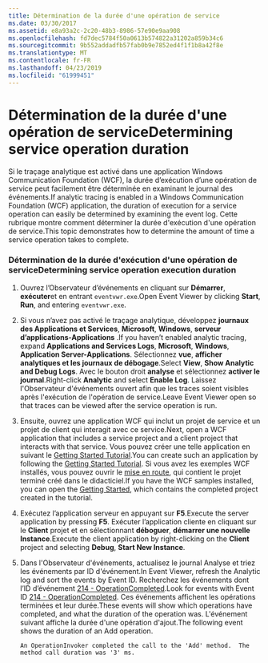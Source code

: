 ```yaml
---
title: Détermination de la durée d'une opération de service
ms.date: 03/30/2017
ms.assetid: e8a93a2c-2c20-48b3-8986-57e90e9aa908
ms.openlocfilehash: fd7dec5784f50a0613b574822a31202a859b34c6
ms.sourcegitcommit: 9b552addadfb57fab0b9e7852ed4f1f1b8a42f8e
ms.translationtype: MT
ms.contentlocale: fr-FR
ms.lasthandoff: 04/23/2019
ms.locfileid: "61999451"
---
```

# <a name="determining-service-operation-duration"></a><span data-ttu-id="c7ba2-102">Détermination de la durée d'une opération de service</span><span class="sxs-lookup"><span data-stu-id="c7ba2-102">Determining service operation duration</span></span>
<span data-ttu-id="c7ba2-103">Si le traçage analytique est activé dans une application Windows Communication Foundation (WCF), la durée d’exécution d’une opération de service peut facilement être déterminée en examinant le journal des événements.</span><span class="sxs-lookup"><span data-stu-id="c7ba2-103">If analytic tracing is enabled in a Windows Communication Foundation (WCF) application, the duration of execution for a service operation can easily be determined by examining the event log.</span></span>  <span data-ttu-id="c7ba2-104">Cette rubrique montre comment déterminer la durée d'exécution d'une opération de service.</span><span class="sxs-lookup"><span data-stu-id="c7ba2-104">This topic demonstrates how to determine the amount of time a service operation takes to complete.</span></span>  
  
### <a name="determining-service-operation-execution-duration"></a><span data-ttu-id="c7ba2-105">Détermination de la durée d'exécution d'une opération de service</span><span class="sxs-lookup"><span data-stu-id="c7ba2-105">Determining service operation execution duration</span></span>  
  
1. <span data-ttu-id="c7ba2-106">Ouvrez l’Observateur d’événements en cliquant sur **Démarrer**, **exécuter**et en entrant `eventvwr.exe`.</span><span class="sxs-lookup"><span data-stu-id="c7ba2-106">Open Event Viewer by clicking **Start**, **Run**, and entering `eventvwr.exe`.</span></span>  
  
2. <span data-ttu-id="c7ba2-107">Si vous n’avez pas activé le traçage analytique, développez **journaux des Applications et Services**, **Microsoft**, **Windows**, **serveur d’applications-Applications** .</span><span class="sxs-lookup"><span data-stu-id="c7ba2-107">If you haven’t enabled analytic tracing, expand **Applications and Services Logs**, **Microsoft**, **Windows**, **Application Server-Applications**.</span></span> <span data-ttu-id="c7ba2-108">Sélectionnez **vue**, **afficher analytiques et les journaux de débogage**.</span><span class="sxs-lookup"><span data-stu-id="c7ba2-108">Select **View**, **Show Analytic and Debug Logs**.</span></span> <span data-ttu-id="c7ba2-109">Avec le bouton droit **analyse** et sélectionnez **activer le journal**.</span><span class="sxs-lookup"><span data-stu-id="c7ba2-109">Right-click **Analytic** and select **Enable Log**.</span></span> <span data-ttu-id="c7ba2-110">Laissez l'Observateur d'événements ouvert afin que les traces soient visibles après l'exécution de l'opération de service.</span><span class="sxs-lookup"><span data-stu-id="c7ba2-110">Leave Event Viewer open so that traces can be viewed after the service operation is run.</span></span>  
  
3. <span data-ttu-id="c7ba2-111">Ensuite, ouvrez une application WCF qui inclut un projet de service et un projet de client qui interagit avec ce service.</span><span class="sxs-lookup"><span data-stu-id="c7ba2-111">Next, open a WCF application that includes a service project and a client project that interacts with that service.</span></span>  <span data-ttu-id="c7ba2-112">Vous pouvez créer une telle application en suivant le [Getting Started Tutorial](../../../../../docs/framework/wcf/getting-started-tutorial.md).</span><span class="sxs-lookup"><span data-stu-id="c7ba2-112">You can create such an application by following the [Getting Started Tutorial](../../../../../docs/framework/wcf/getting-started-tutorial.md).</span></span>  <span data-ttu-id="c7ba2-113">Si vous avez les exemples WCF installés, vous pouvez ouvrir le [mise en route](../../../../../docs/framework/wcf/samples/getting-started-sample.md), qui contient le projet terminé créé dans le didacticiel.</span><span class="sxs-lookup"><span data-stu-id="c7ba2-113">If you have the WCF samples installed, you can open the [Getting Started](../../../../../docs/framework/wcf/samples/getting-started-sample.md), which contains the completed project created in the tutorial.</span></span>  
  
4. <span data-ttu-id="c7ba2-114">Exécutez l’application serveur en appuyant sur **F5**.</span><span class="sxs-lookup"><span data-stu-id="c7ba2-114">Execute the server application by pressing **F5**.</span></span> <span data-ttu-id="c7ba2-115">Exécuter l’application cliente en cliquant sur le **Client** projet et en sélectionnant **déboguer**, **démarrer une nouvelle Instance**.</span><span class="sxs-lookup"><span data-stu-id="c7ba2-115">Execute the client application by right-clicking on the **Client** project and selecting **Debug**, **Start New Instance**.</span></span>  
  
5. <span data-ttu-id="c7ba2-116">Dans l'Observateur d'événements, actualisez le journal Analyse et triez les événements par ID d'événement.</span><span class="sxs-lookup"><span data-stu-id="c7ba2-116">In Event Viewer, refresh the Analytic log and sort the events by Event ID.</span></span>  <span data-ttu-id="c7ba2-117">Recherchez les événements dont l’ID d’événement [214 - OperationCompleted](../../../../../docs/framework/wcf/diagnostics/etw/214-operationcompleted.md).</span><span class="sxs-lookup"><span data-stu-id="c7ba2-117">Look for events with Event ID [214 - OperationCompleted](../../../../../docs/framework/wcf/diagnostics/etw/214-operationcompleted.md).</span></span>  <span data-ttu-id="c7ba2-118">Ces événements affichent les opérations terminées et leur durée.</span><span class="sxs-lookup"><span data-stu-id="c7ba2-118">These events will show which operations have completed, and what the duration of the operation was.</span></span>  <span data-ttu-id="c7ba2-119">L'événement suivant affiche la durée d'une opération d'ajout.</span><span class="sxs-lookup"><span data-stu-id="c7ba2-119">The following event shows the duration of an Add operation.</span></span>  
  
    ```Output  
    An OperationInvoker completed the call to the 'Add' method.  The method call duration was '3' ms.  
    ```
